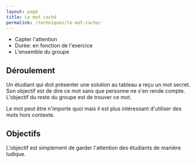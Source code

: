 ```yaml
---
layout: page
title: Le mot caché
permalink: /techniques/le-mot-cache/
---
```


- Capter l'attention
- Durée: en fonction de l'exercice
- L'ensemble du groupe

## Déroulement

Un étudiant qui doit présenter une solution au tableau a reçu un mot secret. Son objectif est de dire ce mot sans que personne ne s'en rende compte. L'objectif du reste du groupe est de trouver ce mot.

Le mot peut être n'importe quoi mais il est plus intéressant d'utiliser des mots hors contexte.

## Objectifs

L'objectif est simplement de garder l'attention des étudiants de manière ludique.
